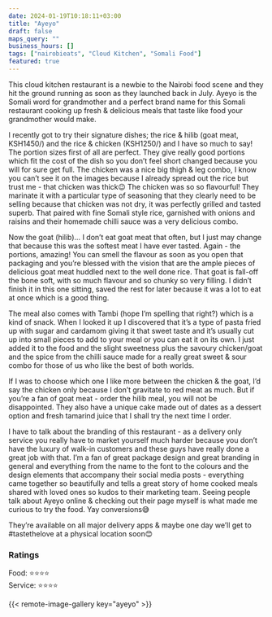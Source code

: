 ```yaml
---
date: 2024-01-19T10:18:11+03:00
title: "Ayeyo"
draft: false
maps_query: ""
business_hours: []
tags: ["nairobieats", "Cloud Kitchen", "Somali Food"]
featured: true
---
```


This cloud kitchen restaurant is a newbie to the Nairobi food scene and they hit the ground running as soon as they launched back in July. Ayeyo is the Somali word for grandmother and a perfect brand name for this Somali restaurant cooking up fresh & delicious meals that taste like food your grandmother would make.

I recently got to try their signature dishes; the rice & hilib (goat meat, KSH1450/) and the rice & chicken (KSH1250/) and I have so much to say! The portion sizes first of all are perfect. They give really good portions which fit the cost of the dish so you don’t feel short changed because you will for sure get full. The chicken was a nice big thigh & leg combo, I know you can’t see it on the images because I already spread out the rice but trust me - that chicken was thick😉 The chicken was so so flavourful! They marinate it with a particular type of seasoning that they clearly need to be selling because that chicken was not dry, it was perfectly grilled and tasted superb. That paired with fine Somali style rice, garnished with onions and raisins and their homemade chilli sauce was a very delicious combo.

Now the goat (hilib)… I don’t eat goat meat that often, but I just may change that because this was the softest meat I have ever tasted. Again - the portions, amazing! You can smell the flavour as soon as you open that packaging and you’re blessed with the vision that are the ample pieces of delicious goat meat huddled next to the well done rice. That goat is fall-off the bone soft, with so much flavour and so chunky so very filling. I didn’t finish it in this one sitting, saved the rest for later because it was a lot to eat at once which is a good thing.

The meal also comes with Tambi (hope I’m spelling that right?) which is a kind of snack. When I looked it up I discovered that it’s a type of pasta fried up with sugar and cardamom giving it that sweet taste and it’s usually cut up into small pieces to add to your meal or you can eat it on its own. I just added it to the food and the slight sweetness plus the savoury chicken/goat and the spice from the chilli sauce made for a really great sweet & sour combo for those of us who like the best of both worlds.

If I was to choose which one I like more between the chicken & the goat, I’d say the chicken only because I don’t gravitate to red meat as much. But if you’re a fan of goat meat - order the hilib meal, you will not be disappointed. They also have a unique cake made out of dates as a dessert option and fresh tamarind juice that I shall try the next time I order.

I have to talk about the branding of this restaurant - as a delivery only service you really have to market yourself much harder because you don’t have the luxury of walk-in customers and these guys have really done a great job with that. I’m a fan of great package design and great branding in general and everything from the name to the font to the colours and the design elements that accompany their social media posts - everything came together so beautifully and tells a great story of home cooked meals shared with loved ones so kudos to their marketing team. Seeing people talk about Ayeyo online & checking out their page myself is what made me curious to try the food. Yay conversions😅

They’re available on all major delivery apps & maybe one day we’ll get to #tastethelove at a physical location soon😊

### Ratings

Food: ⭐️⭐️⭐️⭐️<br>
Service: ⭐️⭐️⭐️⭐️

{{< remote-image-gallery key="ayeyo" >}}
